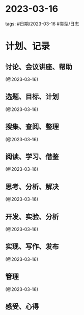 

# 2023-03-16


tags: #日期/2023-03-16 #类型/日志 


# 计划、记录

## 讨论、会议讲座、帮助

(@2023-03-16)



## 选题、目标、计划

(@2023-03-16)



## 搜集、查阅、整理

(@2023-03-16)



## 阅读、学习、借鉴

(@2023-03-16)



## 思考、分析、解决

(@2023-03-16)



## 开发、实验、分析

(@2023-03-16)



## 实现、写作、发布

(@2023-03-16)





## 管理

(@2023-03-16)



## 感受、心得



